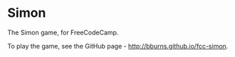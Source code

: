 
# Simon

The Simon game, for FreeCodeCamp.

To play the game, see the GitHub page -  http://bburns.github.io/fcc-simon. 


